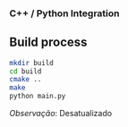 ### C++ / Python Integration

## Build process

``` bash
mkdir build
cd build
cmake ..
make
python main.py
```

_Observação_: Desatualizado